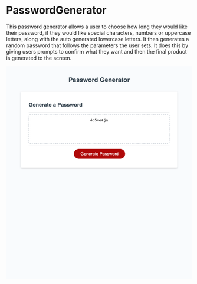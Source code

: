 # PasswordGenerator

This password generator allows a user to choose how long they would like their password, if they would like special characters, numbers or uppercase letters, along with the auto generated lowercase letters. It then generates a random password that follows the parameters the user sets. It does this by giving users prompts to confirm what they want and then the final product is generated to the screen. 

<img src = "./Password Generator.png"/>